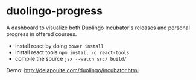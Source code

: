 duolingo-progress
=================

A dashboard to visualize both Duolingo Incubator's releases and personal progress in offered courses.

- install react by doing `bower install`
- install react tools `npm install -g react-tools`
- compile the source `jsx --watch src/ build/`

Demo: http://delapouite.com/duolingo/incubator.html
